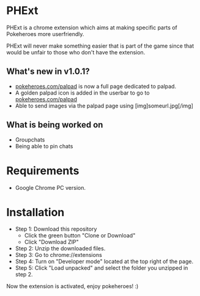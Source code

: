 # PHExt

PHExt is a chrome extension which aims at making specific parts of Pokeheroes more userfriendly.

PHExt will never make something easier that is part of the game since that would be unfair to those who don't have the extension.

## What's new in v1.0.1?

  * [pokeheroes.com/palpad](https://pokeheroes.com/palpad) is now a full page dedicated to palpad.
  * A golden palpad icon is added in the userbar to go to [pokeheroes.com/palpad](https://pokeheroes.com/palpad)
  * Able to send images via the palpad page using [img]someurl.jpg[/img]

## What is being worked on

  * Groupchats
  * Being able to pin chats

# Requirements

* Google Chrome PC version.

# Installation

* Step 1: Download this repository
  * Click the green button "Clone or Download"
  * Click "Download ZIP"
* Step 2: Unzip the downloaded files.
* Step 3: Go to chrome://extensions
* Step 4: Turn on "Developer mode" located at the top right of the page.
* Step 5: Click "Load unpacked" and select the folder you unzipped in step 2.

Now the extension is activated, enjoy pokeheroes! :)
